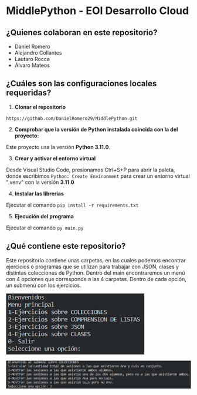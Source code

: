 # MiddlePython - EOI Desarrollo Cloud

## ¿Quienes colaboran en este repositorio?

- Daniel Romero
- Alejandro Collantes
- Lautaro Rocca
- Álvaro Mateos

## ¿Cuáles son las configuraciones locales requeridas?

1. **Clonar el repositorio**

```
https://github.com/DanielRomero29/MiddlePython.git
```

2. **Comprobar que la versión de Python instalada coincida con la del proyecto:**

Este proyecto usa la versión **Python 3.11.0**.

3. **Crear y activar el entorno virtual**

Desde Visual Studio Code, presionamos Ctrl+S+P para abrir la paleta, donde escribimos ```Python: Create Environment``` para crear un entorno virtual ".venv" con la versión **3.11.0**

4. **Instalar las librerias**

Ejecutar el comando ```pip install -r requirements.txt```

5. **Ejecución del programa**

Ejecutar el comando ```py main.py```

## ¿Qué contiene este repositorio?

Este repositorio contiene unas carpetas, en las cuales podemos encontrar ejercicios o programas que se utilizan para trabajar con JSON, clases y distintas colecciones de Python.
Dentro del main encontraremos un menú con 4 opciones que corresponde a las 4 carpetas. Dentro de cada opción, un submenú con los ejercicios.

![menu](Images\menu.png)

![submenu](Images\submenu.png)